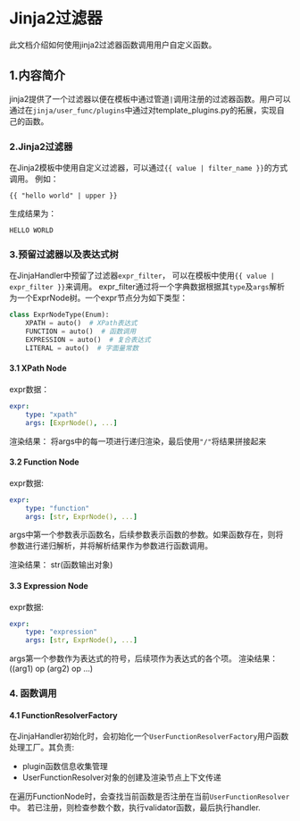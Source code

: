 # Jinja2过滤器

此文档介绍如何使用jinja2过滤器函数调用用户自定义函数。

## 1.内容简介

jinja2提供了一个过滤器以便在模板中通过管道`|`调用注册的过滤器函数。用户可以通过在`jinja/user_func/plugins`中通过对template_plugins.py的拓展，实现自己的函数。

### 2.Jinja2过滤器

在Jinja2模板中使用自定义过滤器，可以通过`{{ value | filter_name }}`的方式调用。
例如：

```jinja2
{{ "hello world" | upper }}
```

生成结果为：

```text
HELLO WORLD
```

### 3.预留过滤器以及表达式树

在JinjaHandler中预留了过滤器`expr_filter`， 可以在模板中使用`{{ value | expr_filter }}`来调用。
expr_filter通过将一个字典数据根据其`type`及`args`解析为一个ExprNode树。一个expr节点分为如下类型：

```python
class ExprNodeType(Enum):
    XPATH = auto()  # XPath表达式
    FUNCTION = auto()  # 函数调用
    EXPRESSION = auto()  # 复合表达式
    LITERAL = auto()  # 字面量常数
```

#### 3.1 XPath Node

expr数据：

```yaml
expr:
    type: "xpath"
    args: [ExprNode(), ...]
```

渲染结果：
将args中的每一项进行递归渲染，最后使用`"/"`将结果拼接起来

#### 3.2 Function Node

expr数据:

```yaml
expr:
    type: "function"
    args: [str, ExprNode(), ...]
```

args中第一个参数表示函数名，后续参数表示函数的参数。如果函数存在，则将参数进行递归解析，并将解析结果作为参数进行函数调用。

渲染结果：
str(函数输出对象)

#### 3.3 Expression Node

expr数据:

```yaml
expr: 
    type: "expression"
    args: [str, ExprNode(), ...]
```

args第一个参数作为表达式的符号，后续项作为表达式的各个项。
渲染结果：
((arg1) op (arg2) op ...)

### 4. 函数调用

#### 4.1 FunctionResolverFactory

在JinjaHandler初始化时，会初始化一个`UserFunctionResolverFactory`用户函数处理工厂。其负责:

- plugin函数信息收集管理
- UserFunctionResolver对象的创建及渲染节点上下文传递

在遍历FunctionNode时，会查找当前函数是否注册在当前`UserFunctionResolver`中。
若已注册，则检查参数个数，执行validator函数，最后执行handler.
